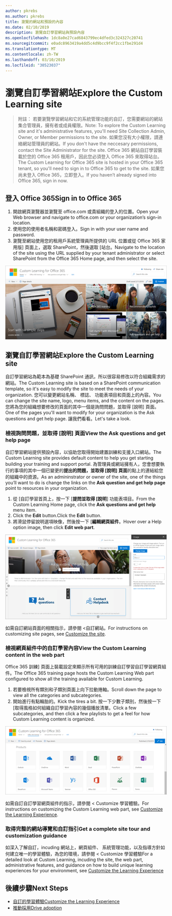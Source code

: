 ```yaml
---
author: pkrebs
ms.author: pkrebs
title: 瀏覽的網站和預設的內容
ms.date: 02/10/2019
description: 瀏覽自訂學習網站與預設內容
ms.openlocfilehash: 1dc8a0e27cad6843799ec4dfed3c324327c20741
ms.sourcegitcommit: e0adc8963419a4dd5c4d9bcc9f4f2cc1fbe291d4
ms.translationtype: MT
ms.contentlocale: zh-TW
ms.lasthandoff: 03/10/2019
ms.locfileid: "30523037"
---
```

# <a name="explore-the-custom-learning-site"></a><span data-ttu-id="72f18-103">瀏覽自訂學習網站</span><span class="sxs-lookup"><span data-stu-id="72f18-103">Explore the Custom Learning site</span></span>

> <span data-ttu-id="72f18-104">附註： 若要瀏覽學習網站和它的系統管理功能的自訂，您需要網站的網站集合管理員，擁有者或成員權限。</span><span class="sxs-lookup"><span data-stu-id="72f18-104">Note: To explore the Custom Learning site and it's administrative features, you'll need Site Collection Admin, Owner, or Member permissions to the site.</span></span> <span data-ttu-id="72f18-105">如果您沒有大小權限，請連絡網站管理員的網站。</span><span class="sxs-lookup"><span data-stu-id="72f18-105">If you don't have the neccesary permissions, contact the Site Administrator for the site.</span></span> <span data-ttu-id="72f18-106">Office 365 網站自訂學習裝載於您的 Office 365 租用戶，因此您必須登入 Office 365 來取得站台。</span><span class="sxs-lookup"><span data-stu-id="72f18-106">The Custom Learning for Office 365 site is hosted in your Office 365 tenant, so you'll need to sign in to Office 365 to get to the site.</span></span> <span data-ttu-id="72f18-107">如果您尚未登入 Office 365，立即登入。</span><span class="sxs-lookup"><span data-stu-id="72f18-107">If you haven’t already signed into Office 365, sign in now.</span></span> 

## <a name="sign-in-to-office-365"></a><span data-ttu-id="72f18-108">登入 Office 365</span><span class="sxs-lookup"><span data-stu-id="72f18-108">Sign in to Office 365</span></span> 

1.  <span data-ttu-id="72f18-109">開啟網頁瀏覽器並瀏覽至 office.com 或貴組織的登入的位置。</span><span class="sxs-lookup"><span data-stu-id="72f18-109">Open your Web browser and navigate to office.com or your organization’s sign-in location.</span></span> 
2.  <span data-ttu-id="72f18-110">使用您的使用者名稱和密碼登入。</span><span class="sxs-lookup"><span data-stu-id="72f18-110">Sign in with your user name and password.</span></span>
3.  <span data-ttu-id="72f18-111">瀏覽至網站使用您的租用戶系統管理員所提供的 URL 位置或從 Office 365 家用版] 頁面上，選取 SharePoint，然後選取 [站台。</span><span class="sxs-lookup"><span data-stu-id="72f18-111">Navigate to the location of the site using the URL supplied by your tenant administrator or select SharePoint from the Office 365 Home page, and then select the site.</span></span> 

![cg introducing.png](media/cg-introducing.png)

## <a name="explore-the-custom-learning-site"></a><span data-ttu-id="72f18-113">瀏覽自訂學習網站</span><span class="sxs-lookup"><span data-stu-id="72f18-113">Explore the Custom Learning site</span></span>

<span data-ttu-id="72f18-114">自訂學習網站為範本為基礎 SharePoint 通訊，所以很容易修改以符合組織需求的網站。</span><span class="sxs-lookup"><span data-stu-id="72f18-114">The Custom Learning site is based on a SharePoint communication template, so it's easy to modify the site to meet the needs of your organization.</span></span> <span data-ttu-id="72f18-115">您可以變更網站名稱、 標誌、 功能表項目和頁面上的內容。</span><span class="sxs-lookup"><span data-stu-id="72f18-115">You can change the site name, logo, menu items, and the content on the pages.</span></span> <span data-ttu-id="72f18-116">您將為您的組織想要修改的頁面的其中一個是詢問問題，並取得 [說明] 頁面。</span><span class="sxs-lookup"><span data-stu-id="72f18-116">One of the pages you'll want to modify for your organization is the Ask questions and get help page.</span></span> <span data-ttu-id="72f18-117">讓我們看看。</span><span class="sxs-lookup"><span data-stu-id="72f18-117">Let's take a look.</span></span>

### <a name="view-the-ask-questions-and-get-help-page"></a><span data-ttu-id="72f18-118">檢視詢問問題，並取得 [說明] 頁面</span><span class="sxs-lookup"><span data-stu-id="72f18-118">View the Ask questions and get help page</span></span>

<span data-ttu-id="72f18-119">自訂學習網站提供預設內容，以協助您取得開始建置訓練和支援入口網站。</span><span class="sxs-lookup"><span data-stu-id="72f18-119">The Custom Learning site provides default content to help you get starting building your training and support portal.</span></span> <span data-ttu-id="72f18-120">為管理員或網站擁有人，您會想要執行的事項的其中一個已變更的**提出的問題，並取得 [說明] 頁面**的點上的連結給您的組織中的資源。</span><span class="sxs-lookup"><span data-stu-id="72f18-120">As an admininstrator or owner of the site, one of the things you’ll want to do is change the links on the **Ask question and get help page** point to resources in your organization.</span></span> 

1.  <span data-ttu-id="72f18-121">從 [自訂學習首頁上，按一下 [**提問並取得 [說明**] 功能表項目。</span><span class="sxs-lookup"><span data-stu-id="72f18-121">From the Custom Learning Home page, click the **Ask questions and get help** menu item.</span></span>
2.  <span data-ttu-id="72f18-122">Click the **Edit** button.</span><span class="sxs-lookup"><span data-stu-id="72f18-122">Click the **Edit** button.</span></span>
3.  <span data-ttu-id="72f18-123">將滑鼠停留說明選項映像，然後按一下 [**編輯網頁組件**。</span><span class="sxs-lookup"><span data-stu-id="72f18-123">Hover over a Help option image, then click **Edit web part**.</span></span>

![cg edithelp.png](media/cg-edithelp.png)

<span data-ttu-id="72f18-125">如需自訂網站頁面的相關指示，請參閱 <<c0>自訂網站。</span><span class="sxs-lookup"><span data-stu-id="72f18-125">For instructions on customizing site pages, see [Customize the site](custom_edithelp.md).</span></span>

### <a name="view-the-custom-learning-content-in-the-web-part"></a><span data-ttu-id="72f18-126">檢視網頁組件中的自訂學習內容</span><span class="sxs-lookup"><span data-stu-id="72f18-126">View the Custom Learning content in the web part</span></span>
<span data-ttu-id="72f18-127">Office 365 訓練] 頁面上裝載設定來顯示所有可用的訓練自訂學習自訂學習網頁組件。</span><span class="sxs-lookup"><span data-stu-id="72f18-127">The Office 365 training page hosts the Custom Learning Web part configured to show all the training available for Custom Learning.</span></span> 

1. <span data-ttu-id="72f18-128">若要檢視所有類別和子類別頁面上向下拉動捲軸。</span><span class="sxs-lookup"><span data-stu-id="72f18-128">Scroll down the page to view all the categories and subcategories.</span></span>
2. <span data-ttu-id="72f18-129">開始進行有點輪胎的。</span><span class="sxs-lookup"><span data-stu-id="72f18-129">Kick the tires a bit.</span></span> <span data-ttu-id="72f18-130">按一下少數子類別，然後按一下 [取得風格如何組織自訂學習內容的幾個播放清單。</span><span class="sxs-lookup"><span data-stu-id="72f18-130">Click a few subcategories, and then click a few playlists to get a feel for how Custom Learning content is organized.</span></span> 

![cg gotoall.png](media/cg-gotoall.png)

<span data-ttu-id="72f18-132">如需自訂自訂學習網頁組件的指示，請參閱 < <b0>Customize 學習體驗</b0>。</span><span class="sxs-lookup"><span data-stu-id="72f18-132">For instructions on customizing the Custom Learning web part, see [Customize the Learning Experience](custom_overview.md).</span></span>

### <a name="get-a-complete-site-tour-and-customization-guidance"></a><span data-ttu-id="72f18-133">取得完整的網站導覽和自訂指引</span><span class="sxs-lookup"><span data-stu-id="72f18-133">Get a complete site tour and customization guidance</span></span>
<span data-ttu-id="72f18-134">如深入了解自訂，incuding 網站上，網頁組件、 系統管理功能，以及指導方針如何建立唯一的學習體驗，為您的環境，請參閱 < <b0>Customize 學習體驗</b0></span><span class="sxs-lookup"><span data-stu-id="72f18-134">For a detailed look at Custom Learning, incuding the site, the web part, administrative features, and guidance on how to build unique learning experiences for your environment, see [Customize the Learning Experience](custom_overview.md)</span></span>

## <a name="next-steps"></a><span data-ttu-id="72f18-135">後續步驟</span><span class="sxs-lookup"><span data-stu-id="72f18-135">Next Steps</span></span>
- [<span data-ttu-id="72f18-136">自訂的學習體驗</span><span class="sxs-lookup"><span data-stu-id="72f18-136">Customize the Learning Experience</span></span>](custom_overview.md)
- [<span data-ttu-id="72f18-137">推動採用</span><span class="sxs-lookup"><span data-stu-id="72f18-137">Drive adoption</span></span>](driveadoption.md) 
